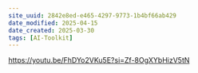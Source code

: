 ```yaml
---
site_uuid: 2842e8ed-e465-4297-9773-1b4bf66ab429
date_modified: 2025-04-15
date_created: 2025-03-30
tags: [AI-Toolkit]
---
```





























































https://youtu.be/FhDYo2VKu5E?si=Zf-8OgXYbHizV5tN